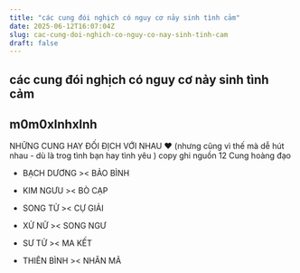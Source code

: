 ```yaml
---
title: "các cung đói nghịch có nguy cơ nảy sinh tình cảm"
date: 2025-06-12T16:07:04Z
slug: cac-cung-doi-nghich-co-nguy-co-nay-sinh-tinh-cam
draft: false
---
```


## các cung đói nghịch có nguy cơ nảy sinh tình cảm

## m0m0xInhxInh

NHỮNG CUNG HAY ĐỐI ĐỊCH VỚI NHAU ♥ (nhưng cũng vì thế mà dễ hút nhau - dù là trog tình bạn hay tình yêu )
copy ghi nguồn 12 Cung hoàng đạo 

- BẠCH DƯƠNG >< BẢO BÌNH 

- KIM NGƯU >< BÒ CẠP

- SONG TỬ >< CỰ GIẢI 

- XỬ NỮ >< SONG NGƯ 

- SƯ TỬ >< MA KẾT 

- THIÊN BÌNH >< NHÂN MÃ